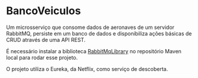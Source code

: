 # BancoVeiculos
Um microsserviço que consome dados de aeronaves de um servidor RabbitMQ, persiste em um banco de dados e disponibiliza ações básicas de CRUD através de uma API REST.

É necessário instalar a biblioteca [RabbitMqLibrary](https://github.com/marcelosbar/RabbitMqLibrary) no repositório Maven local para rodar esse projeto.

O projeto utiliza o Eureka, da Netflix, como serviço de descoberta.

